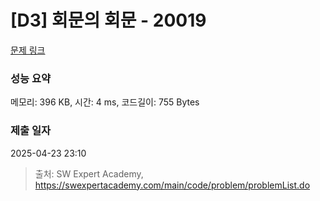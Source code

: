 # [D3] 회문의 회문 - 20019 

[문제 링크](https://swexpertacademy.com/main/code/problem/problemDetail.do?contestProbId=AY2hjCWKbykDFATh) 

### 성능 요약

메모리: 396 KB, 시간: 4 ms, 코드길이: 755 Bytes

### 제출 일자

2025-04-23 23:10



> 출처: SW Expert Academy, https://swexpertacademy.com/main/code/problem/problemList.do